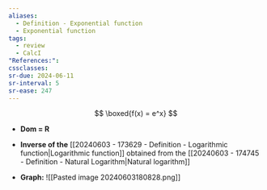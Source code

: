 ```yaml
---
aliases:
  - Definition - Exponential function
  - Exponential function
tags:
  - review
  - CalcI
"References:": 
cssclasses:
sr-due: 2024-06-11
sr-interval: 5
sr-ease: 247
---
```

$$
\boxed{f(x) = e^x}
$$

+ **Dom = R**
+ **Inverse of the** [[20240603 - 173629 - Definition - Logarithmic function|Logarithmic function]] obtained from the [[20240603 - 174745 - Definition - Natural Logarithm|Natural logarithm]]

+ **Graph:**
![[Pasted image 20240603180828.png]]

